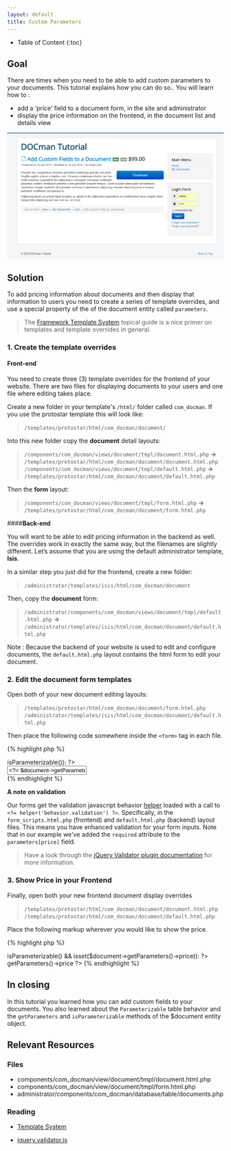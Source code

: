 ```yaml
---
layout: default
title: Custom Parameters
---
```


* Table of Content
{:toc}

## Goal

There are times when you need to be able to add custom parameters to your documents. This tutorial explains how you can do so.. You will learn how to :

+ add a ‘price’ field to a document form, in the site and administrator
+ display the price information on the frontend, in the document list and details view

![Custom Price Field in DOCman](/resources/images/custom-field-in-document-end-result.png)


## Solution

To add pricing information about documents and then display that information to users you need to create a series of template overrides, and use a special property of the of the document entity called `parameters`.

>The [Framework Template System](../framework/template-system.md) topical guide is a nice primer on templates and template overrides in general.

<!-- There is also deeper background about using custom columns in your own components available in the [Framework Parameterizable](../framework/database-behavior-parameterizable.md) guide.-->

### 1. Create the template overrides

#### **Front-end**

You need to create three (3) template overrides for the frontend of your website. There are two files for displaying documents to your users and one file where editing takes place.  

Create a new folder in your template's `/html/` folder called `com_docman`. If you use the protostar template this will look like:

>`/templates/protostar/html/com_docman/document/`

Into this new folder copy the **document** detail layouts:
>`/components/com_docman/views/document/tmpl/document.html.php` **&#8594;** `/templates/protostar/html/com_docman/document/document.html.php` 
>`/components/com_docman/views/document/tmpl/default.html.php` **&#8594;** `/templates/protostar/html/com_docman/document/default.html.php`

Then the **form** layout: 
>`/components/com_docman/views/document/tmpl/form.html.php` **&#8594;** `/templates/protostar/html/com_docman/document/form.html.php` 

####**Back-end**

You will want to be able to edit pricing information in the backend as well. The overrides work in exactly the same way, but the filenames are slightly different. Let’s assume that you are using the default administrator template, **Isis**. 

In a similar step you just did for the frontend, create a new folder:

>`/administrator/templates/isis/html/com_docman/document`
 
Then, copy the **document** form:

> `/administrator/components/com_docman/views/document/tmpl/default.html.php` **&#8594;** `/administrator/templates/isis/html/com_docman/document/default.html.php`  


Note : Because the backend of your website is used to edit and configure documents, the `default.html.php` layout contains the html form to edit your document.

### 2. Edit the document form templates

Open both of your new document editing layouts:

>`/templates/protostar/html/com_docman/document/form.html.php`
>`/administrator/templates/isis/html/com_docman/document/default.html.php`

Then place the following code somewhere inside the `<form>` tag in each file.

{% highlight php %}
<? // Price ?>
<? if ($document->isParameterizable()): ?>
<div class="docman_grid">
    <div class="control-group docman_grid__item one-whole">
        <label class="control-label">
                 <?= translate('Price'); ?>
         </label>
        <div class="controls">
            <input required name="parameters[price]" value="<?= $document->getParameters()->price ?>" type="text"/>
        </div>
    </div>
</div>
<? endif; ?>
{% endhighlight %}

**A note on validation**

Our forms get the validation javascript behavior [helper](/framework./template-system.md#helpers) loaded with a call to `<?= helper('behavior.validation') ?>`. Specifically, in the `form_scripts.html.php` (frontend) and `default.html.php` (backend) layout files.  This means you have enhanced validation for your form inputs. Note that in our example we've added the `required` attribute to the `parameters[price]` field.

> Have a look through the [jQuery Validator plugin documentation](http://jqueryvalidation.org/documentation/) for more information. 

### 3. Show **Price** in your Frontend

Finally, open both your new frontend document display overrides 

>`/templates/protostar/html/com_docman/document/document.html.php` 
>`/templates/protostar/html/com_docman/document/default.html.php`

Place the following markup wherever you would like to show the price.

{% highlight php %}
<? if ($document->isParameterizable()  && isset($document->getParameters()->price)): ?>
 <span class="label">
	<?= translate('Price'); ?>
</span>
<span>
	<?= $document->getParameters()->price ?>
</span>
<? endif; ?>
{% endhighlight %}

## In closing

In this tutorial you learned how you can add custom fields to your documents. You also learned  about the `Parameterizable` table behavior and the `getParameters` and `isParameterizable` methods of the $document entity object.

## Relevant Resources
<!-- wait until done
### Background

[Parameterizable](framework/database-behavior-parameterizable.md)

Major concepts and classes in the functioning of the Parameterizable database behavior.
-->
### Files

+ components/com_docman/view/document/tmpl/document.html.php
+ components/com_docman/view/document/tmpl/form.html.php
+ administrator/components/com_docman/database/table/documents.php

### Reading

+ [Template System](../framework/template-system.md)
<!--+ [Parameterizable Database Behavior](../framework/database-behavior-parameterizable.md)-->
+ <a href="http://jqueryvalidation.org/"  target="_blank">jquery.validator.js</a>

